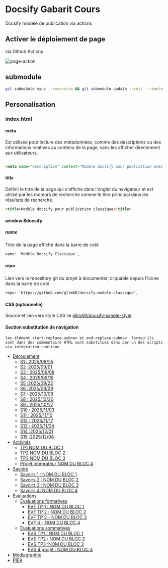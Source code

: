 # <!-- varexp:begin COURS  -->Docsify Gabarit Cours<!-- varexp:end -->

Docsify modele de publication via actions

## Activer le déploiement de page

via Github Actions

![page-action](https://i.ibb.co/2gkwH9L/page-action.png)


## submodule

```sh
git submodule sync --recursive && git submodule update --init --remote --recursive
```

## Personalisation

### index.html

#### meta

Est utilisée pour inclure des métadonnées, comme des descriptions ou des informations relatives au contenu de la page, sans les afficher directement aux utilisateurs.

```html

<meta name="description" content="Modèle docsify pour publication avec actions">

```

#### title
Définit le titre de la page qui s'affiche dans l'onglet du navigateur et est utilisé par les moteurs de recherche comme le titre principal dans les résultats de recherche.

```html
<title>Modèle docsify pour publication classique</title>
```




#### window.$docsify 

##### name

Titre de la page affiché dans la barre de coté

```html
name: 'Modèle Docsify Classique',
```

##### repo

Lien vers le repository git du projet à documenter, cliquable depuis l'icone dans la barre de coté

```html
repo: 'https://github.com/gllmAR/docsify-modele-classique',
```


#### CSS (optionnelle)

Source et lien vers style CSS lié  [gllmAR/docsify-simple-style](https://github.com/gllmAR/docsify-simple-style/)



#### Section substitution de navigation 

```
les élément start-replace-subnav et end-replace-subnav  lorsqu'ils sont dans des commentaire HTML sont substitués dans par un des scripts via intégration continue 
```

<!-- start-replace-subnav -->
* [Déroulement](/01-deroulement/)
    * [S1 : <!-- varexp:begin S1 -->2025/08/25<!-- varexp:end -->](/01-deroulement/01/)
    * [S2 :<!-- varexp:begin S2 -->2025/09/01<!-- varexp:end -->](/01-deroulement/02/)
    * [S3 : <!-- varexp:begin S3 -->2025/09/08<!-- varexp:end -->](/01-deroulement/03/)
    * [S4 : <!-- varexp:begin S4 -->2025/09/15<!-- varexp:end -->](/01-deroulement/04/)
    * [S5 :<!-- varexp:begin S5 -->2025/09/22<!-- varexp:end -->](/01-deroulement/05/)
    * [S6 :<!-- varexp:begin S6 -->2025/09/29<!-- varexp:end -->](/01-deroulement/06/)
    * [S7 : <!-- varexp:begin S7 -->2025/10/06<!-- varexp:end -->](/01-deroulement/07/)
    * [S8 : <!-- varexp:begin S8 -->2025/10/20<!-- varexp:end -->](/01-deroulement/08/)
    * [S9 : <!-- varexp:begin S9 -->2025/10/27<!-- varexp:end -->](/01-deroulement/09/)
    * [S10 : <!-- varexp:begin S10 -->2025/11/03<!-- varexp:end -->](/01-deroulement/10/)
    * [S11 : <!-- varexp:begin S11 -->2025/11/10<!-- varexp:end -->](/01-deroulement/11/)
    * [S12 : <!-- varexp:begin S12 -->2025/11/17<!-- varexp:end -->](/01-deroulement/12/)
    * [S13 : <!-- varexp:begin S13 -->2025/11/24<!-- varexp:end -->](/01-deroulement/13/)
    * [S14 :<!-- varexp:begin S14 -->2025/12/01<!-- varexp:end -->](/01-deroulement/14/)
    * [S15 :<!-- varexp:begin S15 -->2025/12/08<!-- varexp:end -->](/01-deroulement/15/)
* [Activités ](/02-activites/)
    * [TP1 <!-- varexp:begin BLOC1 -->NOM DU BLOC 1<!-- varexp:end -->](/02-activites/01/)
    * [TP2 <!-- varexp:begin BLOC2 -->NOM DU BLOC 2<!-- varexp:end -->](/02-activites/02/)
    * [TP3 <!-- varexp:begin BLOC3 -->NOM DU BLOC 3<!-- varexp:end -->](/02-activites/03/)
    * [Projet intégrateur <!-- varexp:begin BLOC4 -->NOM DU BLOC 4<!-- varexp:end -->](/02-activites/04/)
* [Savoirs](/03-savoirs/)
    * [Savoirs 1 : <!-- varexp:begin BLOC1 -->NOM DU BLOC 1<!-- varexp:end -->](/03-savoirs/01/)
    * [Savoirs 2 : <!-- varexp:begin BLOC2 -->NOM DU BLOC 2<!-- varexp:end -->](/03-savoirs/02/)
    * [Savoirs 3 : <!-- varexp:begin BLOC3 -->NOM DU BLOC 3<!-- varexp:end -->](/03-savoirs/03/)
    * [Savoirs 4: <!-- varexp:begin BLOC4 -->NOM DU BLOC 4<!-- varexp:end -->](/03-savoirs/04/)
* [Évaluations](/04-evaluations/)
    * [Évaluations formatives](/04-evaluations/formatives/)
        * [EVF TP 1 : <!-- varexp:begin BLOC1 -->NOM DU BLOC 1<!-- varexp:end -->](/04-evaluations/formatives/01/)
        * [EVF TP 2 : <!-- varexp:begin BLOC2 -->NOM DU BLOC 2<!-- varexp:end -->](/04-evaluations/formatives/02/)
        * [EVF TP 3 - <!-- varexp:begin BLOC3 -->NOM DU BLOC 3<!-- varexp:end -->](/04-evaluations/formatives/03/)
        * [EVF 4 - <!-- varexp:begin BLOC4 -->NOM DU BLOC 4<!-- varexp:end -->](/04-evaluations/formatives/04/)
    * [Évaluations sommatives](/04-evaluations/sommatives/)
        * [EVS TP1 : <!-- varexp:begin BLOC1 -->NOM DU BLOC 1<!-- varexp:end -->](/04-evaluations/sommatives/01/)
        * [EVS TP2 : <!-- varexp:begin BLOC2 -->NOM DU BLOC 2<!-- varexp:end -->](/04-evaluations/sommatives/02/)
        * [EVS TP3 :<!-- varexp:begin BLOC3 -->NOM DU BLOC 3<!-- varexp:end -->](/04-evaluations/sommatives/03/)
        * [EVS 4 projet : <!-- varexp:begin BLOC4 -->NOM DU BLOC 4<!-- varexp:end -->](/04-evaluations/sommatives/04/)
* [Médiagraphie](/05-mediagraphie/)
* [PIEA](/06-piea/)
<!-- end-replace-subnav -->
